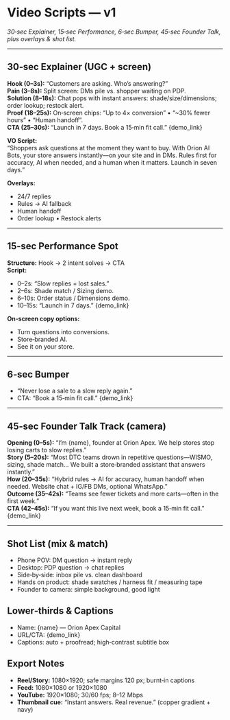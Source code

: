 # Video Scripts — v1
*30‑sec Explainer, 15‑sec Performance, 6‑sec Bumper, 45‑sec Founder Talk, plus overlays & shot list.*

---

## 30‑sec Explainer (UGC + screen)
**Hook (0–3s):** “Customers are asking. Who’s answering?”  
**Pain (3–8s):** Split screen: DMs pile vs. shopper waiting on PDP.  
**Solution (8–18s):** Chat pops with instant answers: shade/size/dimensions; order lookup; restock alert.  
**Proof (18–25s):** On‑screen chips: “Up to 4× conversion” • “~30% fewer hours” • “Human handoff”.  
**CTA (25–30s):** “Launch in 7 days. Book a 15‑min fit call.” {demo_link}

**VO Script:**  
“Shoppers ask questions at the moment they want to buy. With Orion AI Bots, your store answers instantly—on your site and in DMs. Rules first for accuracy, AI when needed, and a human when it matters. Launch in seven days.”

**Overlays:**  
- 24/7 replies  
- Rules → AI fallback  
- Human handoff  
- Order lookup • Restock alerts

---

## 15‑sec Performance Spot
**Structure:** Hook → 2 intent solves → CTA  
**Script:**  
- 0–2s: “Slow replies = lost sales.”  
- 2–6s: Shade match / Sizing demo.  
- 6–10s: Order status / Dimensions demo.  
- 10–15s: “Launch in 7 days.” {demo_link}

**On‑screen copy options:**  
- Turn questions into conversions.  
- Store‑branded AI.  
- See it on your store.

---

## 6‑sec Bumper
- “Never lose a sale to a slow reply again.”  
- CTA: “Book a 15‑min fit call.” {demo_link}

---

## 45‑sec Founder Talk Track (camera)
**Opening (0–5s):** “I’m {name}, founder at Orion Apex. We help stores stop losing carts to slow replies.”  
**Story (5–20s):** “Most DTC teams drown in repetitive questions—WISMO, sizing, shade match… We built a store‑branded assistant that answers instantly.”  
**How (20–35s):** “Hybrid rules → AI for accuracy, human handoff when needed. Website chat + IG/FB DMs, optional WhatsApp.”  
**Outcome (35–42s):** “Teams see fewer tickets and more carts—often in the first week.”  
**CTA (42–45s):** “If you want this live next week, book a 15‑min fit call.” {demo_link}

---

## Shot List (mix & match)
- Phone POV: DM question → instant reply  
- Desktop: PDP question → chat replies  
- Side‑by‑side: inbox pile vs. clean dashboard  
- Hands on product: shade swatches / harness fit / measuring tape  
- Founder to camera: simple background, good light

## Lower‑thirds & Captions
- Name: {name} — Orion Apex Capital  
- URL/CTA: {demo_link}  
- Captions: auto + proofread; high‑contrast subtitle box

## Export Notes
- **Reel/Story:** 1080×1920; safe margins 120 px; burnt‑in captions  
- **Feed:** 1080×1080 or 1920×1080  
- **YouTube:** 1920×1080; 30/60 fps; 8–12 Mbps  
- **Thumbnail cue:** “Instant answers. Real revenue.” (copper gradient + navy)

